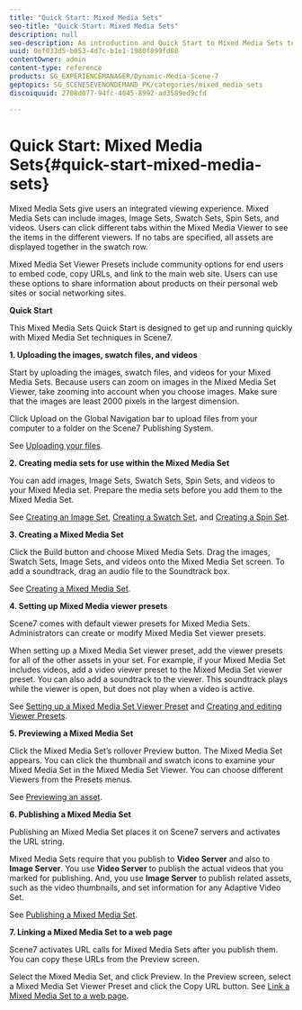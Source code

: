 ```yaml
---
title: "Quick Start: Mixed Media Sets"
seo-title: "Quick Start: Mixed Media Sets"
description: null
seo-description: An introduction and Quick Start to Mixed Media Sets to help you get up and running quickly.
uuid: 0ef033d5-b053-4d7c-b1e1-1980f899fd88
contentOwner: admin
content-type: reference
products: SG_EXPERIENCEMANAGER/Dynamic-Media-Scene-7
geptopics: SG_SCENESEVENONDEMAND_PK/categories/mixed_media_sets
discoiquuid: 2708d077-94fc-4045-8992-ad3589ed9cfd

---
```


# Quick Start: Mixed Media Sets{#quick-start-mixed-media-sets}

 Mixed Media Sets give users an integrated viewing experience. Mixed Media Sets can include images, Image Sets, Swatch Sets, Spin Sets, and videos. Users can click different tabs within the Mixed Media Viewer to see the items in the different viewers. If no tabs are specified, all assets are displayed together in the swatch row.

Mixed Media Set Viewer Presets include community options for end users to embed code, copy URLs, and link to the main web site. Users can use these options to share information about products on their personal web sites or social networking sites.

**Quick Start**

This Mixed Media Sets Quick Start is designed to get up and running quickly with Mixed Media Set techniques in Scene7.

**1. Uploading the images, swatch files, and videos**

Start by uploading the images, swatch files, and videos for your Mixed Media Sets. Because users can zoom on images in the Mixed Media Set Viewer, take zooming into account when you choose images. Make sure that the images are least 2000 pixels in the largest dimension.

Click Upload on the Global Navigation bar to upload files from your computer to a folder on the Scene7 Publishing System.

See [Uploading your files](uploading-files.md#uploading-your-files).

**2. Creating media sets for use within the Mixed Media Set**

You can add images, Image Sets, Swatch Sets, Spin Sets, and videos to your Mixed Media set. Prepare the media sets before you add them to the Mixed Media Set.

See [Creating an Image Set](creating-image-set.md#creating-an-image-set), [Creating a Swatch Set](creating-swatch-set.md#creating-a-swatch-set), and [Creating a Spin Set](creating-spin-set.md#creating-a-spin-set).

**3. Creating a Mixed Media Set**

Click the Build button and choose Mixed Media Sets. Drag the images, Swatch Sets, Image Sets, and videos onto the Mixed Media Set screen. To add a soundtrack, drag an audio file to the Soundtrack box.

See [Creating a Mixed Media Set](creating-mixed-media-set.md#creating-a-mixed-media-set).

**4. Setting up Mixed Media viewer presets**

Scene7 comes with default viewer presets for Mixed Media Sets. Administrators can create or modify Mixed Media Set viewer presets.

When setting up a Mixed Media Set viewer preset, add the viewer presets for all of the other assets in your set. For example, if your Mixed Media Set includes videos, add a video viewer preset to the Mixed Media Set viewer preset. You can also add a soundtrack to the viewer. This soundtrack plays while the viewer is open, but does not play when a video is active.

See [Setting up a Mixed Media Set Viewer Preset](setting-mixed-media-set-viewer.md#setting-up-a-mixed-media-set-viewer-preset) and [Creating and editing Viewer Presets](application-setup.md#adding-and-editing-viewer-presets).

**5. Previewing a Mixed Media Set**

Click the Mixed Media Set’s rollover Preview button. The Mixed Media Set appears. You can click the thumbnail and swatch icons to examine your Mixed Media Set in the Mixed Media Set Viewer. You can choose different Viewers from the Presets menus.

See [Previewing an asset](previewing-asset.md#previewing-an-asset).

**6. Publishing a Mixed Media Set**

Publishing an Mixed Media Set places it on Scene7 servers and activates the URL string.

Mixed Media Sets require that you publish to **Video Server** and also to **Image Server**. You use **Video Server** to publish the actual videos that you marked for publishing. And, you use **Image Server** to publish related assets, such as the video thumbnails, and set information for any Adaptive Video Set.

See [Publishing a Mixed Media Set](publishing-mixed-media-set.md#publishing-a-mixed-media-set).

**7. Linking a Mixed Media Set to a web page**

Scene7 activates URL calls for Mixed Media Sets after you publish them. You can copy these URLs from the Preview screen.

Select the Mixed Media Set, and click Preview. In the Preview screen, select a Mixed Media Set Viewer Preset and click the Copy URL button. See [Link a Mixed Media Set to a web page](linking-mixed-media-set-web.md#linking-a-mixed-media-set-to-a-web-page).
